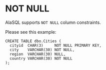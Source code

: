 # NOT NULL

AlaSQL supports ```NOT NULL``` column constraints.

Please see this example:
```
CREATE TABLE dbo.Cities (
  cityid  CHAR(3)     NOT NULL PRIMARY KEY,
  city    VARCHAR(30) NOT NULL,
  region  VARCHAR(30) NULL,
  country VARCHAR(30) NOT NULL
);
```